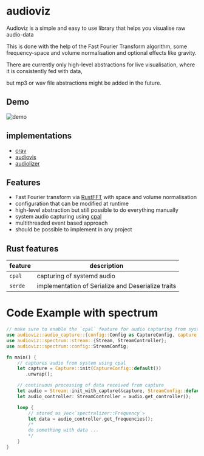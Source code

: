 # audioviz
 Audioviz is a simple and easy to use library that helps you visualise raw audio-data

 This is done with the help of the Fast Fourier Transform algorithm,
 some frequency-space and volume normalisation and optional effects like gravity.

 There are currently only high-level abstractions for live visualisation, where
 it is consistently fed with data,
 
 but mp3 or wav file abstractions might be added in the future.
 
## Demo
![demo](./media/demo.gif)

## implementations
* [crav](https://github.com/BrunoWallner/crav)
* [audiovis](https://github.com/BrunoWallner/audiovis)
* [audiolizer](https://github.com/BrunoWallner/audiolizer)

## Features
* Fast Fourier transform via [RustFFT](https://github.com/ejmahler/RustFFT) with space and volume normalisation
* configuration that can be modified at runtime
* high-level abstraction but still possible to do everything manually
* system audio capturing using [cpal](https://github.com/RustAudio/cpal)
* multithreaded event based approach
* should be possible to implement in any project

## Rust features
| feature | description |
|---------|-------------|
| `cpal`  | capturing of systemd audio |
| `serde` | implementation of Serialize and Deserialize traits |

 # Code Example with spectrum
 ```rs
 // make sure to enable the `cpal` feature for audio capturing from system
 use audioviz::audio_capture::{config::Config as CaptureConfig, capture::Capture};
 use audioviz::spectrum::stream::{Stream, StreamController};
 use audioviz::spectrum::config::StreamConfig;
 
 fn main() {
     // captures audio from system using cpal
     let capture = Capture::init(CaptureConfig::default())
        .unwrap();
 
     // continuous processing of data received from capture
     let audio = Stream::init_with_capture(&capture, StreamConfig::default());
     let audio_controller: StreamController = audio.get_controller();
 
     loop {
         // stored as Vec<`spectralizer::Frequency`>
         let data = audio_controller.get_frequencies();
         /*
         do something with data ...
         */
     }
 }
 ```
